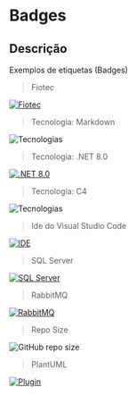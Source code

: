 # Badges
## Descrição
Exemplos de etiquetas (Badges)

> Fiotec

[![Fiotec](https://img.shields.io/badge/Fundação-Fiotec-skyblue)](https://www.fiotec.fiocruz.br/)

> Tecnologia: Markdown

![Tecnologias](https://img.shields.io/badge/Tecnologia-Markdown-darkgreen)

> Tecnologia: .NET 8.0

[![.NET 8.0](https://img.shields.io/badge/.NET-8.0-white)](https://dotnet.microsoft.com/)

> Tecnologia: C4

![Tecnologias](https://img.shields.io/badge/Tecnologias-C4%20Model-blue)

> Ide do Visual Studio Code

[![IDE](https://img.shields.io/badge/IDE-Visual%20Studio%20Code-orange)](https://code.visualstudio.com/)

> SQL Server

[![SQL Server](https://img.shields.io/badge/SQL%20Server-2019-CC2927)](https://www.microsoft.com/en-us/sql-server)

> RabbitMQ

[![RabbitMQ](https://img.shields.io/badge/RabbitMQ-4.0.6-FF6600)](https://www.rabbitmq.com/)

> Repo Size

![GitHub repo size](https://img.shields.io/github/repo-size/samoryfiotec/Markdown?label=Repo%20Size&color=brown&style=flat&suffix=KB)

> PlantUML

[![Plugin](https://img.shields.io/badge/Plugin-PlantUML-yellow)](https://plantuml.com/)